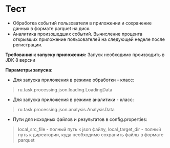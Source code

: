 # Тест
- Обработка событий пользователя в приложении и сохранение данных в формате parquet на диск.
- Аналитика произошедших событий. Вычисление процента открывших приложение пользователей на следующей неделе после регистрации.

**Требования к запуску приложения:**
Запуск необходимо производить в JDK 8 версии

**Параметры запуска:**
* Для запуска приложения в режиме обработки - класс:
>ru.task.processing.json.loading.LoadingData
* Для запуска приложения в режиме аналитики - класс:
>ru.task.processing.json.analysis.AnalysisData
* Пути для исходных файлов и результатов в config.properties:
>local_src_file - полный путь к json файлу,  local_target_dir - полный путь к директории, куда необходимо сохранить файлы в формате parquet
